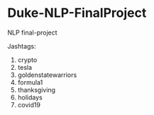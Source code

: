 # Duke-NLP-FinalProject
NLP final-project

Jashtags:
1) crypto
2) tesla
3) goldenstatewarriors
4) formula1
5) thanksgiving
6) holidays
7) covid19
